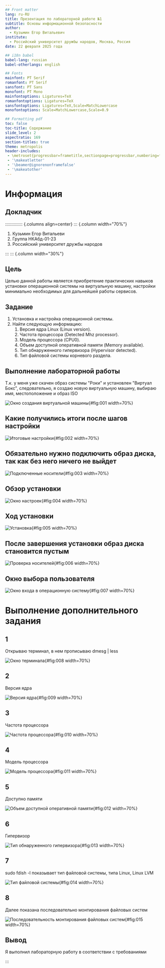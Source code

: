 ```yaml
---
## Front matter
lang: ru-RU
title: Презентация по лабораторной работе №1
subtitle: Основы информационной безопасности
author:
  - Кузьмин Егор Витальевич
institute:
  - Российский университет дружбы народов, Москва, Россия
date: 22 февраля 2025 года

## i18n babel
babel-lang: russian
babel-otherlangs: english

## Fonts
mainfont: PT Serif
romanfont: PT Serif
sansfont: PT Sans
monofont: PT Mono
mainfontoptions: Ligatures=TeX
romanfontoptions: Ligatures=TeX
sansfontoptions: Ligatures=TeX,Scale=MatchLowercase
monofontoptions: Scale=MatchLowercase,Scale=0.9

## Formatting pdf
toc: false
toc-title: Содержание
slide_level: 2
aspectratio: 169
section-titles: true
theme: metropolis
header-includes:
 - \metroset{progressbar=frametitle,sectionpage=progressbar,numbering=fraction}
 - '\makeatletter'
 - '\beamer@ignorenonframefalse'
 - '\makeatother'
---
```


# Информация

## Докладчик

:::::::::::::: {.columns align=center}
::: {.column width="70%"}

  1. Кузьмин Егор Витальеви
  2. Группа НКАбд-01-23
  3. Российский университет дружбы народов

:::
::: {.column width="30%"}

## Цель

Целью данной работы является приобретение практических навыков
установки операционной системы на виртуальную машину, настройки минимально необходимых для дальнейшей работы сервисов.

## Задание

1. Установка и настройка операционной системы.
2. Найти следующую информацию:
	1. Версия ядра Linux (Linux version).
	2. Частота процессора (Detected Mhz processor).
	3. Модель процессора (CPU0).
	4. Объем доступной оперативной памяти (Memory available).
	5. Тип обнаруженного гипервизора (Hypervisor detected).
	6. Тип файловой системы корневого раздела.

## Выполнение лабораторной работы

Т.к. у меня уже скачен образ системы "Роки" и установлен "Виртуал Бокс", следовательно, я создаю новую виртуальную машину, выбираю имя, местоположение  и образ ISO 

![Окно создания виртуальной машины](image/1.png){#fig:001 width=70%}

## Какие получились итоги после шагов настройки

![Итоговые настройки](image/5.png){#fig:002 width=70%}

## Обязательно нужно подключить образ диска, так как без него ничего не выйдет

![Подключенные носители](image/6.png){#fig:003 width=70%}

## Обзор установки

![Окно настроек](image/8.png){#fig:004 width=70%}

## Ход установки 

![Установка](image/16.png){#fig:005 width=70%}

## После завершения установки образ диска становится пустым

![Проверка носителей](image/17.png){#fig:006 width=70%}

## Окно выбора пользователя 

![Окно входа в операционную систему](image/18.png){#fig:007 width=70%}


# Выполнение дополнительного задания

## 1

Открываю терминал, в нем прописываю dmesg | less 

![Окно терминала](image/20.png){#fig:008 width=70%}

## 2

Версия ядра 

![Версия ядра](image/22.png){#fig:009 width=70%}

## 3

Частота процессора 

![Частота процессора](image/23.png){#fig:010 width=70%}

## 4

Модель процессора 

![Модель процессора](image/24.png){#fig:011 width=70%}

## 5

Доступно памяти

![Объем доступной оперативной памяти](image/25.png){#fig:012 width=70%}

## 6

Гипервизор

![Тип обнаруженного гипервизора](image/26.png){#fig:013 width=70%}

## 7

sudo fdish -l показывает тип файловой системы, типа Linux, Linux LVM 

![Тип файловой системы](image/28.png){#fig:014 width=70%}

## 8

Далее показана последовательно монтирования файловых систем 

![Последовательность монтирования файловых систем](image/29.png){#fig:015 width=70%}

## Вывод

Я выполнил лабораторную работу в соответствии с требованиями

:::

